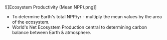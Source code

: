 ![[Ecosystem Productivity (Mean NPP).png]]
- To determine Earth's total NPP/yr - multiply the mean values by the area of the ecosystem.
- World's Net Ecosystem Production central to determining carbon balance between Earth & atmosphere.